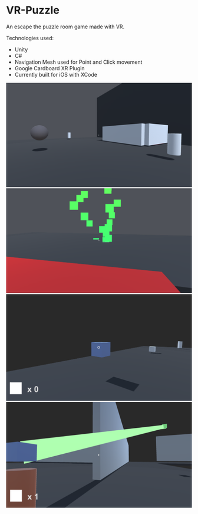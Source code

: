 # VR-Puzzle

An escape the puzzle room game made with VR.

Technologies used:
- Unity
- C#
- Navigation Mesh used for Point and Click movement
- Google Cardboard XR Plugin
- Currently built for iOS with XCode

![Image 1](https://github.com/iamnexxed/VR-Puzzle/blob/main/Assets/Sprites/Screenshots/SS1.png)
![Image 2](https://github.com/iamnexxed/VR-Puzzle/blob/main/Assets/Sprites/Screenshots/SS2.png)
![Image 3](https://github.com/iamnexxed/VR-Puzzle/blob/main/Assets/Sprites/Screenshots/SS3.png)
![Image 4](https://github.com/iamnexxed/VR-Puzzle/blob/main/Assets/Sprites/Screenshots/SS4.png)
